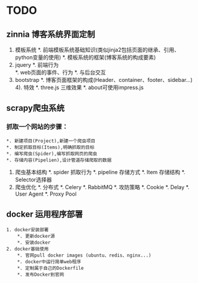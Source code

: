 TODO
====
## zinnia 博客系统界面定制
1. 模板系统
	*. 前端模板系统基础知识(类似jinja2包括页面的继承、引用、python变量的使用)
	*. 模板系统的框架(博客系统的构成要素)
2. jquery
	*. 前端行为  
		*. web页面的事件、行为
		*. 与后台交互
3. bootstrap
	*. 博客页面框架的构成(Header、container、footer、sidebar...)
4). 特效
	*. three.js 三维效果
	*. about可使用impress.js 


## scrapy爬虫系统

### 抓取一个网站的步骤：
	*. 新建项目(Project),新建一个爬虫项目
	*. 制定抓取目标(Items),明确抓取的目标
	*. 编写爬虫(Spider),编写抓取网页的爬虫
	*. 存储内容(Pipelien),设计管道存储爬取的数据

1. 爬虫基本结构
	*. spider 抓取行为
	*. pipeline 存储方式
	*. Item 存储结构
	*. Selector选择器
2. 爬虫优化
	*. 分布式
		*. Celery
		*. RabbitMQ
	*. 攻防策略
		*. Cookie
		*. Delay
		*. User Agent
		*. Proxy Pool

## docker 运用程序部署
	1. docker安装部署
		*. 更新docker源
		*. 安装docker
	2. docker基础使用
		*. 官网pull docker images (ubuntu、redis、nginx...)
		*. docker中运行简单web程序
		*. 定制属于自己的Dockerfile
		*. 发布Docker到官网
